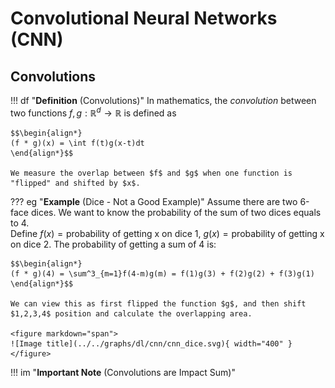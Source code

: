 # Convolutional Neural Networks (CNN)

## Convolutions
!!! df "**Definition** (Convolutions)"
    In mathematics, the _convolution_ between two functions $f,g: \mathbb{R}^d \rightarrow \mathbb{R}$ is defined as 

    $$\begin{align*}
    (f * g)(x) = \int f(t)g(x-t)dt
    \end{align*}$$

    We measure the overlap between $f$ and $g$ when one function is "flipped" and shifted by $x$.

??? eg "**Example** (Dice - Not a Good Example)"
    Assume there are two 6-face dices. We want to know the probability of the sum of two dices equals to 4. <br>
    Define $f(x) = \text{probability of getting x on dice 1}$, $g(x) = \text{probability of getting x on dice 2}$. The probability of getting a sum of 4 is:
    
    $$\begin{align*}
    (f * g)(4) = \sum^3_{m=1}f(4-m)g(m) = f(1)g(3) + f(2)g(2) + f(3)g(1)
    \end{align*}$$

    We can view this as first flipped the function $g$, and then shift $1,2,3,4$ position and calculate the overlapping area.

    <figure markdown="span">
    ![Image title](../../graphs/dl/cnn/cnn_dice.svg){ width="400" }
    </figure>

!!! im "**Important Note** (Convolutions are Impact Sum)"
    

    
     
    
    
 

